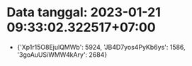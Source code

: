 # Data tanggal: 2023-01-21 09:33:02.322517+07:00

* {'Xp1r15O8EjulQMWb': 5924, 'JB4D7yos4PyKb6ys': 1586, '3goAuUSiWMW4kAry': 2684}
